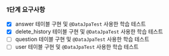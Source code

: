 ### 1단계 요구사항

- [x] answer 테이블 구현 및 `@DataJpaTest` 사용한 학습 테스트
- [x] delete_history 테이블 구현 및 `@DataJpaTest` 사용한 학습 테스트
- [ ] question 테이블 구현 및 `@DataJpaTest` 사용한 학습 테스트
- [ ] user 테이블 구현 및 `@DataJpaTest` 사용한 학습 테스트